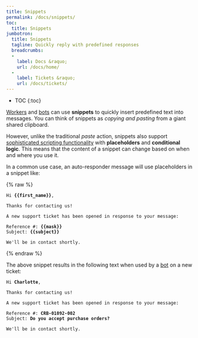 ```yaml
---
title: Snippets
permalink: /docs/snippets/
toc:
  title: Snippets
jumbotron:
  title: Snippets
  tagline: Quickly reply with predefined responses
  breadcrumbs:
  -
    label: Docs &raquo;
    url: /docs/home/
  -
    label: Tickets &raquo;
    url: /docs/tickets/
---
```


* TOC
{:toc}

[Workers](/docs/workers/) and [bots](/docs/bots) can use **snippets** to quickly insert predefined text into messages. You can think of snippets as _copying and pasting_ from a giant shared clipboard.

However, unlike the traditional _paste_ action, snippets also support [sophisticated scripting functionality](/docs/bots/scripting/) with **placeholders** and **conditional logic**.  This means that the content of a snippet can change based on when and where you use it.

In a common use case, an auto-responder message will use placeholders in a snippet like:

{% raw %}
<pre>
<code class="language-twig">Hi <b>{{first_name}}</b>,

Thanks for contacting us!

A new support ticket has been opened in response to your message:

Reference #: <b>{{mask}}</b>
Subject: <b>{{subject}}</b>

We'll be in contact shortly.</code>
</pre>
{% endraw %}

The above snippet results in the following text when used by a [bot](/docs/bots/) on a new ticket:

<pre>
<code class="language-text">Hi <b>Charlotte</b>,

Thanks for contacting us!

A new support ticket has been opened in response to your message:

Reference #: <b>CRB-01092-002</b>
Subject: <b>Do you accept purchase orders?</b>

We'll be in contact shortly.</code>
</pre>
